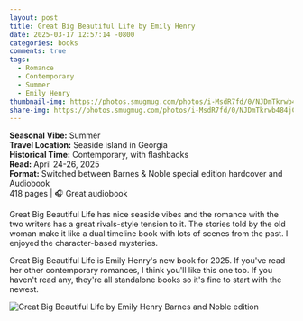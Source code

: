 ```yaml
---
layout: post
title: Great Big Beautiful Life by Emily Henry
date: 2025-03-17 12:57:14 -0800
categories: books
comments: true
tags:
  - Romance
  - Contemporary
  - Summer
  - Emily Henry
thumbnail-img: https://photos.smugmug.com/photos/i-MsdR7fd/0/NJDmTkrwb484jCghd9S7kGLm89Fdz76GxQjqj8SH4/X3/i-MsdR7fd-X3.jpg
share-img: https://photos.smugmug.com/photos/i-MsdR7fd/0/NJDmTkrwb484jCghd9S7kGLm89Fdz76GxQjqj8SH4/X3/i-MsdR7fd-X3.jpg
---
```

**Seasonal Vibe:** Summer<br>
**Travel Location:** Seaside island in Georgia<br>
**Historical Time:** Contemporary, with flashbacks<br>
**Read:** April 24-26, 2025<br>
**Format:** Switched between Barnes & Noble special edition hardcover and Audiobook<br>
418 pages | 🎧 Great audiobook<br>

Great Big Beautiful Life has nice seaside vibes and the romance with the two writers has a great rivals-style tension to it. The stories told by the old woman make it like a dual timeline book with lots of scenes from the past. I enjoyed the character-based mysteries.

Great Big Beautiful Life is Emily Henry's new book for 2025. If you've read her other contemporary romances, I think you'll like this one too. If you haven't read any, they're all standalone books so it's fine to start with the newest.

![Great Big Beautiful Life by Emily Henry Barnes and Noble edition](https://photos.smugmug.com/photos/i-MsdR7fd/0/NJDmTkrwb484jCghd9S7kGLm89Fdz76GxQjqj8SH4/X3/i-MsdR7fd-X3.jpg)
